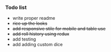 ### Todo list
+ write proper readme
+ <del>rice up the looks
+ <del>add responsive stile for mobile and table use
+ <del>add roll history using redux
+ add testing
+ add adding custom dice
